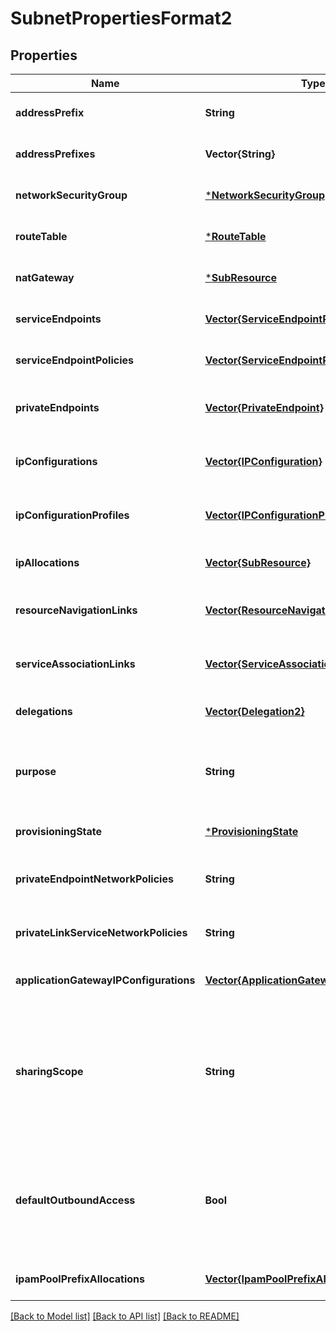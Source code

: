 # SubnetPropertiesFormat2


## Properties
Name | Type | Description | Notes
------------ | ------------- | ------------- | -------------
**addressPrefix** | **String** | The address prefix for the subnet. | [optional] [default to nothing]
**addressPrefixes** | **Vector{String}** | List of address prefixes for the subnet. | [optional] [default to nothing]
**networkSecurityGroup** | [***NetworkSecurityGroup**](NetworkSecurityGroup.md) |  | [optional] [default to nothing]
**routeTable** | [***RouteTable**](RouteTable.md) |  | [optional] [default to nothing]
**natGateway** | [***SubResource**](SubResource.md) |  | [optional] [default to nothing]
**serviceEndpoints** | [**Vector{ServiceEndpointPropertiesFormat2}**](ServiceEndpointPropertiesFormat2.md) | An array of service endpoints. | [optional] [default to nothing]
**serviceEndpointPolicies** | [**Vector{ServiceEndpointPolicy}**](ServiceEndpointPolicy.md) | An array of service endpoint policies. | [optional] [default to nothing]
**privateEndpoints** | [**Vector{PrivateEndpoint}**](PrivateEndpoint.md) | An array of references to private endpoints. | [optional] [readonly] [default to nothing]
**ipConfigurations** | [**Vector{IPConfiguration}**](IPConfiguration.md) | An array of references to the network interface IP configurations using subnet. | [optional] [readonly] [default to nothing]
**ipConfigurationProfiles** | [**Vector{IPConfigurationProfile}**](IPConfigurationProfile.md) | Array of IP configuration profiles which reference this subnet. | [optional] [readonly] [default to nothing]
**ipAllocations** | [**Vector{SubResource}**](SubResource.md) | Array of IpAllocation which reference this subnet. | [optional] [default to nothing]
**resourceNavigationLinks** | [**Vector{ResourceNavigationLink2}**](ResourceNavigationLink2.md) | An array of references to the external resources using subnet. | [optional] [readonly] [default to nothing]
**serviceAssociationLinks** | [**Vector{ServiceAssociationLink2}**](ServiceAssociationLink2.md) | An array of references to services injecting into this subnet. | [optional] [readonly] [default to nothing]
**delegations** | [**Vector{Delegation2}**](Delegation2.md) | An array of references to the delegations on the subnet. | [optional] [default to nothing]
**purpose** | **String** | A read-only string identifying the intention of use for this subnet based on delegations and other user-defined properties. | [optional] [readonly] [default to nothing]
**provisioningState** | [***ProvisioningState**](ProvisioningState.md) |  | [optional] [default to nothing]
**privateEndpointNetworkPolicies** | **String** | Enable or Disable apply network policies on private end point in the subnet. | [optional] [default to "Disabled"]
**privateLinkServiceNetworkPolicies** | **String** | Enable or Disable apply network policies on private link service in the subnet. | [optional] [default to "Enabled"]
**applicationGatewayIPConfigurations** | [**Vector{ApplicationGatewayIPConfiguration}**](ApplicationGatewayIPConfiguration.md) | Application gateway IP configurations of virtual network resource. | [optional] [default to nothing]
**sharingScope** | **String** | Set this property to Tenant to allow sharing subnet with other subscriptions in your AAD tenant. This property can only be set if defaultOutboundAccess is set to false, both properties can only be set if subnet is empty. | [optional] [default to "null"]
**defaultOutboundAccess** | **Bool** | Set this property to false to disable default outbound connectivity for all VMs in the subnet. This property can only be set at the time of subnet creation and cannot be updated for an existing subnet. | [optional] [default to nothing]
**ipamPoolPrefixAllocations** | [**Vector{IpamPoolPrefixAllocation2}**](IpamPoolPrefixAllocation2.md) | A list of IPAM Pools for allocating IP address prefixes. | [optional] [default to nothing]


[[Back to Model list]](../README.md#models) [[Back to API list]](../README.md#api-endpoints) [[Back to README]](../README.md)


